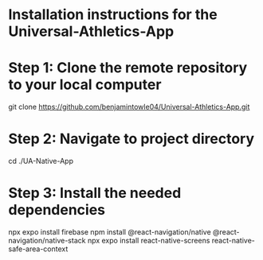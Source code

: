 # Installation instructions for the Universal-Athletics-App

# Step 1: Clone the remote repository to your local computer 
git clone https://github.com/benjamintowle04/Universal-Athletics-App.git

# Step 2: Navigate to project directory
cd ./UA-Native-App

# Step 3: Install the needed dependencies
npx expo install firebase
npm install @react-navigation/native @react-navigation/native-stack
npx expo install react-native-screens react-native-safe-area-context


